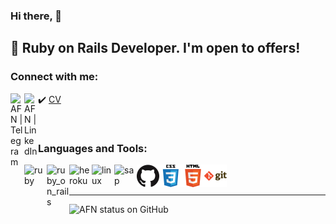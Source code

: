 ### Hi there, 👋

## 💎 Ruby on Rails Developer. I'm open to offers!

### Connect with me:

[<img align="left" alt="AFN | Telegram" width="22px" src="https://cdn.jsdelivr.net/npm/simple-icons@v3/icons/telegram.svg" /> ](https://t.me/AFN1187)
[<img align="left" alt="AFN | LinkedIn" width="22px" src="https://cdn.jsdelivr.net/npm/simple-icons@v3/icons/linkedin.svg" />](http://www.linkedin.com/in/AyupovFN)

✔️ [CV](https://ayupovfn.github.io/curriculum-vitae/)

<br />

### Languages and Tools:
<img align="left" alt="ruby"  width="36px"  src="https://api.iconify.design/simple-icons:ruby.svg?color=red" />
<img align="left" alt="ruby_on_rails"  width="36px"  src="https://api.iconify.design/simple-icons:rubyonrails.svg?color=red&height=24" />
<img align="left" alt="heroku"  width="36px"  src="https://api.iconify.design/simple-icons:heroku.svg?color=%236762a6" />
<img align="left" alt="linux"  width="36px"  src="https://api.iconify.design/simple-icons:linuxmint.svg?color=%23b3e483&height=24" />
<img align="left" alt="sap"  width="36px"  src="https://api.iconify.design/simple-icons:sap.svg?color=%23003f86&height=24" />
<img align="left" alt="GitHub" width="36px" src="https://raw.githubusercontent.com/github/explore/78df643247d429f6cc873026c0622819ad797942/topics/github/github.png" />
<img align="left" alt="CSS3" width="36px" src="https://raw.githubusercontent.com/github/explore/80688e429a7d4ef2fca1e82350fe8e3517d3494d/topics/css/css.png" />
<img align="left" alt="HTML5" width="36px" src="https://raw.githubusercontent.com/github/explore/80688e429a7d4ef2fca1e82350fe8e3517d3494d/topics/html/html.png" />
<img align="left" alt="Git" width="36px" src="https://raw.githubusercontent.com/github/explore/80688e429a7d4ef2fca1e82350fe8e3517d3494d/topics/git/git.png" />

<br />
<br />

---
<img align="left" alt="AFN status on GitHub" src="https://github-readme-stats.vercel.app/api?username=AyupovFN&show_icons=true&hide_border=true" />

[website]: https://codeSTACKr.com
[twitter]: https://twitter.com/codeSTACKr
[youtube]: https://youtube.com/codeSTACKr
[instagram]: https://instagram.com/codeSTACKr
[linkedin]: https://linkedin.com/in/codeSTACKr
[webdevplaylist]: https://www.youtube.com/playlist?list=PLkwxH9e_vrAJ0WbEsFA9W3I1W-g_BTsbt
[jsplaylist]: https://www.youtube.com/playlist?list=PLkwxH9e_vrALRJKu7wfXby3MKeflhTu6B
[cssplaylist]: https://www.youtube.com/playlist?list=PLkwxH9e_vrALSdvZuEh6gqQdmDoDIoqz4
[reactplaylist]: https://www.youtube.com/playlist?list=PLkwxH9e_vrAK4TdffpxKY3QGyHCpxFcQ0
